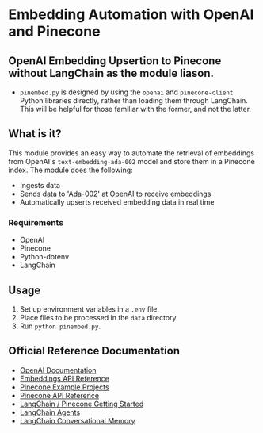 # Embedding Automation with OpenAI and Pinecone

## OpenAI Embedding Upsertion to Pinecone without LangChain as the module liason.
- `pinembed.py` is designed by using the `openai` and `pinecone-client` Python libraries directly, rather than loading them through LangChain. This will be helpful for those familiar with the former, and not the latter.

## What is it?
This module provides an easy way to automate the retrieval of embeddings from OpenAI's `text-embedding-ada-002` model and store them in a Pinecone index. The module does the following:

- Ingests data
- Sends data to 'Ada-002' at OpenAI to receive embeddings
- Automatically upserts received embedding data in real time

### Requirements

- OpenAI
- Pinecone
- Python-dotenv
- LangChain

## Usage

1. Set up environment variables in a `.env` file.
2. Place files to be processed in the `data` directory.
3. Run `python pinembed.py`.

## Official Reference Documentation

- [OpenAI Documentation](https://platform.openai.com/docs/guides/embeddings)
- [Embeddings API Reference](https://platform.openai.com/docs/api-reference)
- [Pinecone Example Projects](https://docs.pinecone.io/page/examples)
- [Pinecone API Reference](https://docs.pinecone.io/reference)
- [LangChain / Pinecone Getting Started](https://www.pinecone.io/learn/series/langchain/langchain-intro/)
- [LangChain Agents](https://www.pinecone.io/learn/series/langchain/langchain-agents/)
- [LangChain Conversational Memory](https://www.pinecone.io/learn/series/langchain/langchain-conversational-memory/)